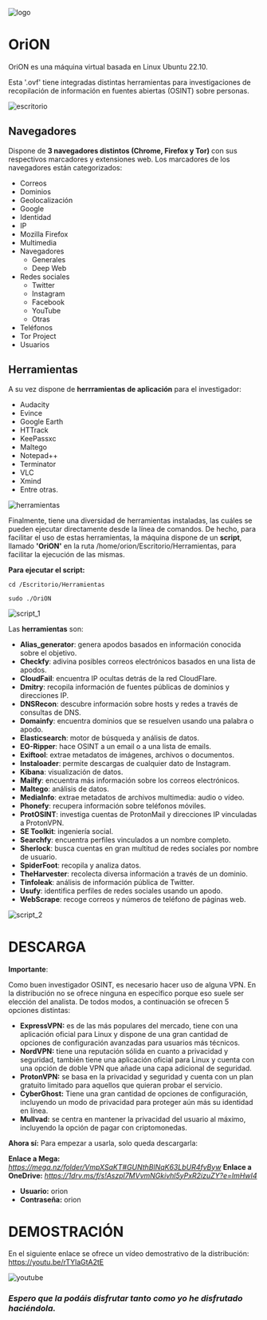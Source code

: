 ![logo](https://user-images.githubusercontent.com/127757371/230434041-be482582-7933-4f6b-9cfd-fdab7113fd89.png)



# **OriON**

OriON es una máquina virtual basada en Linux Ubuntu 22.10.

Esta '.ovf' tiene integradas distintas herramientas para investigaciones de recopilación de información en fuentes abiertas (OSINT) sobre personas.

![escritorio](https://user-images.githubusercontent.com/127757371/230437351-fc667497-6a14-49fc-a1b0-a9a52cdc2e0d.png)


## Navegadores

Dispone de **3 navegadores distintos (Chrome, Firefox y Tor)** con sus respectivos marcadores y extensiones web. Los marcadores de los navegadores están categorizados: 
- Correos
- Dominios
- Geolocalización
- Google
- Identidad
- IP
- Mozilla Firefox
- Multimedia
- Navegadores
  -	Generales
  - Deep Web
- Redes sociales
  - Twitter
  -	Instagram
  -	Facebook
  -	YouTube 
  -	Otras
- Teléfonos
- Tor Project
- Usuarios


## Herramientas

A su vez dispone de **herrramientas de aplicación** para el investigador: 
- Audacity
- Evince
- Google Earth
- HTTrack
- KeePassxc
- Maltego
- Notepad++
- Terminator
- VLC
- Xmind
- Entre otras.

![herramientas](https://user-images.githubusercontent.com/127757371/230437330-abdbce8c-4d81-420b-9efb-48870c82d6eb.png)

Finalmente, tiene una diversidad de herramientas instaladas, las cuáles se pueden ejecutar directamente desde la línea de comandos.
De hecho, para facilitar el uso de estas herramientas, la máquina dispone de un **script**, llamado **'OriON'** en la ruta /home/orion/Escritorio/Herramientas, para facilitar la ejecución de las mismas.

**Para ejecutar el script:**

```cd /Escritorio/Herramientas```

```sudo ./OriON```

![script_1](https://user-images.githubusercontent.com/127757371/230437407-ef1847f3-7b88-4976-9845-436e778ed669.png)


Las **herramientas** son:
- **Alias_generator**: genera apodos basados en información conocida sobre el objetivo.
- **Checkfy**: adivina posibles correos electrónicos basados en una lista de apodos.
- **CloudFail**: encuentra IP ocultas detrás de la red CloudFlare.
- **Dmitry**: recopila información de fuentes públicas de dominios y direcciones IP.
- **DNSRecon**: descubre información sobre hosts y redes a través de consultas de DNS.
- **Domainfy**: encuentra dominios que se resuelven usando una palabra o apodo.
- **Elasticsearch**: motor de búsqueda y análisis de datos.
- **EO-Ripper**: hace OSINT a un email o a una lista de emails.
- **Exiftool**: extrae metadatos de imágenes, archivos o documentos.
- **Instaloader**: permite descargas de cualquier dato de Instagram.
- **Kibana**: visualización de datos.
- **Mailfy**: encuentra más información sobre los correos electrónicos.
- **Maltego**: análisis de datos.
- **MediaInfo**: extrae metadatos de archivos multimedia: audio o vídeo.
- **Phonefy**: recupera información sobre teléfonos móviles.
- **ProtOSINT**: investiga cuentas de ProtonMail y direcciones IP vinculadas a ProtonVPN.
- **SE Toolkit**: ingeniería social.
- **Searchfy**: encuentra perfiles vinculados a un nombre completo.
- **Sherlock**: busca cuentas en gran multitud de redes sociales por nombre de usuario.
- **SpiderFoot**: recopila y analiza datos.
- **TheHarvester**: recolecta diversa información a través de un dominio.
- **Tinfoleak**: análisis de información pública de Twitter.
- **Usufy**: identifica perfiles de redes sociales usando un apodo.
- **WebScrape**: recoge correos y números de teléfono de páginas web.
	   
     
![script_2](https://user-images.githubusercontent.com/127757371/230437445-7b505fbc-e1df-4ee3-a283-43abd3b900d1.png)


# DESCARGA

**Importante**:

Como buen investigador OSINT, es necesario hacer uso de alguna VPN. En la distribución no se ofrece ninguna en específico porque eso suele ser elección del analista. De todos modos, a continuación se ofrecen 5 opciones distintas:

- **ExpressVPN:** es de las más populares del mercado, tiene con una aplicación oficial para Linux y dispone de una gran cantidad de opciones de configuración avanzadas para usuarios más técnicos.
- **NordVPN:** tiene una reputación sólida en cuanto a privacidad y seguridad, también tiene una aplicación oficial para Linux y cuenta con una opción de doble VPN que añade una capa adicional de seguridad.
- **ProtonVPN:** se basa en la privacidad y seguridad y cuenta con un plan gratuito limitado para aquellos que quieran probar el servicio.
- **CyberGhost:** Tiene una gran cantidad de opciones de configuración, incluyendo un modo de privacidad para proteger aún más su identidad en línea.
- **Mullvad:** se centra en mantener la privacidad del usuario al máximo, incluyendo la opción de pagar con criptomonedas.

**Ahora sí:** Para empezar a usarla, solo queda descargarla: 

**Enlace a Mega:** *https://mega.nz/folder/VmpXSaKT#GUNthBlNqK63LbUR4fvByw*
**Enlace a OneDrive:** *https://1drv.ms/f/s!Aszpl7MVvmNGkivhl5yPxR2izuZY?e=ImHwI4*

- **Usuario:** orion
- **Contraseña:** orion



# DEMOSTRACIÓN

En el siguiente enlace se ofrece un vídeo demostrativo de la distribución:
https://youtu.be/rTYlaGtA2tE

![youtube](https://user-images.githubusercontent.com/127757371/230694424-be998770-8cc3-4b5e-aca3-17bcd337f430.png)


### *Espero que la podáis disfrutar tanto como yo he disfrutado haciéndola.*

